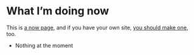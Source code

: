 # What I’m doing now

This is [a now page](https://nownownow.com/about), and if you have your own site, [you should make one](https://nownownow.com/about), too.


* Nothing at the moment
